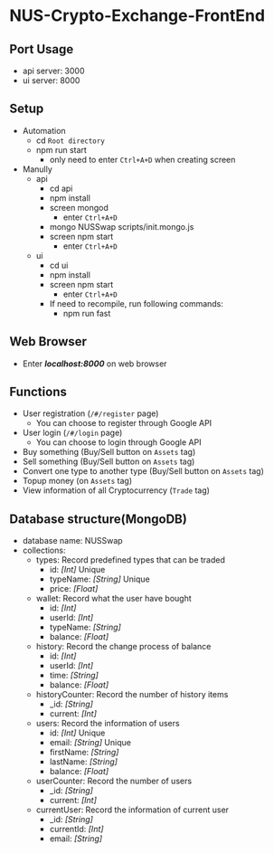 # NUS-Crypto-Exchange-FrontEnd

## Port Usage
* api server: 3000
* ui server: 8000

## Setup
* Automation
    * cd ```Root directory```
    * npm run start
        * only need to enter ```Ctrl+A+D``` when creating screen
* Manully
    * api
        * cd api
        * npm install
        * screen mongod
            * enter ```Ctrl+A+D```
        * mongo NUSSwap scripts/init.mongo.js
        * screen npm start
            * enter ```Ctrl+A+D```
    * ui
        * cd ui
        * npm install
        * screen npm start
            * enter ```Ctrl+A+D```
        * If need to recompile, run following commands:
            * npm run fast

## Web Browser
* Enter ***localhost:8000*** on web browser

## Functions
* User registration (```/#/register``` page)
    * You can choose to register through Google API
* User login (```/#/login``` page)
    * You can choose to login through Google API
* Buy something (Buy/Sell button on ```Assets``` tag)
* Sell something (Buy/Sell button on ```Assets``` tag)
* Convert one type to another type (Buy/Sell button on ```Assets``` tag)
* Topup money (on ```Assets``` tag)
* View information of all Cryptocurrency (```Trade``` tag)

## Database structure(MongoDB)
* database name: NUSSwap
* collections:
    * types: Record predefined types that can be traded
        * id: *[Int]* Unique
        * typeName: *[String]* Unique
        * price: *[Float]*
    * wallet: Record what the user have bought
        * id: *[Int]*
        * userId: *[Int]*
        * typeName: *[String]*
        * balance: *[Float]*
    * history: Record the change process of balance
        * id: *[Int]*
        * userId: *[Int]*
        * time: *[String]*
        * balance: *[Float]*
    * historyCounter: Record the number of history items
        * _id: *[String]*
        * current: *[Int]*
    * users: Record the information of users
        * id: *[Int]* Unique
        * email: *[String]* Unique
        * firstName: *[String]*
        * lastName: *[String]*
        * balance: *[Float]*
    * userCounter: Record the number of users
        * _id: *[String]*
        * current: *[Int]*
    * currentUser: Record the information of current user
        * _id: *[String]*
        * currentId: *[Int]*
        * email: *[String]*
    
